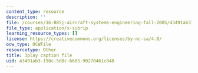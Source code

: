 ```yaml
---
content_type: resource
description: ''
file: /courses/16-885j-aircraft-systems-engineering-fall-2005/43491ab3198c5d8cb68590270461c848_uP2Acm9uEGk.vtt
file_type: application/x-subrip
learning_resource_types: []
license: https://creativecommons.org/licenses/by-nc-sa/4.0/
ocw_type: OCWFile
resourcetype: Other
title: 3play caption file
uid: 43491ab3-198c-5d8c-b685-90270461c848
---
```

